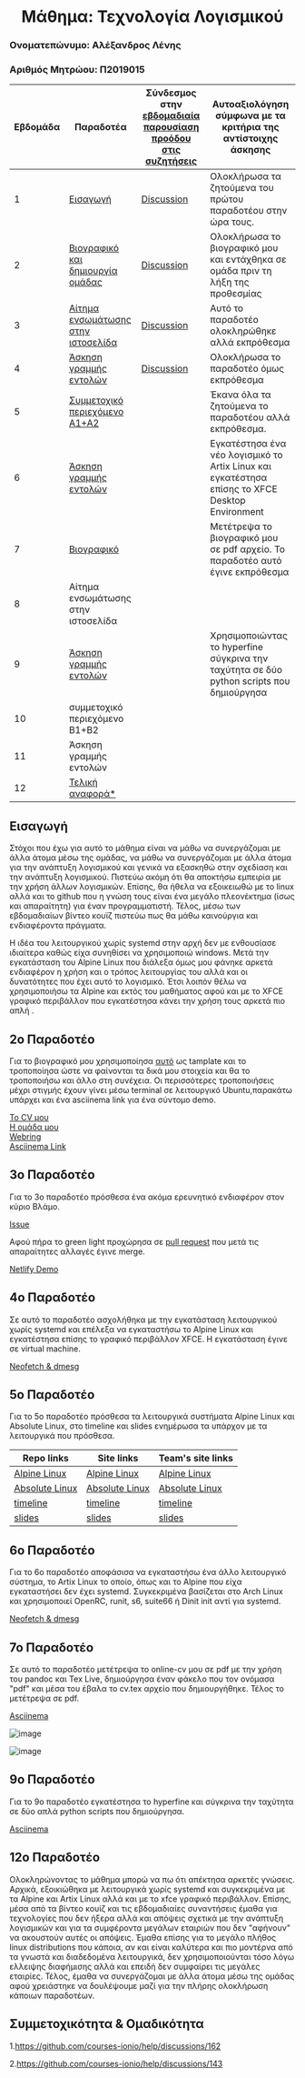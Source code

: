 <h1 align="center">Μάθημα: Τεχνολογία Λογισμικού</h1>

<h3>Ονοματεπώνυμο: Αλέξανδρος Λένης</h3>
<h3>Αριθμός Μητρώου: Π2019015</h3>



| Εβδομάδα | Παραδοτέα | Σύνδεσμος στην [εβδομαδιαία παρουσίαση προόδου στις συζητήσεις](https://github.com/courses-ionio/help/discussions/categories/show-and-tell) | Αυτοαξιολόγηση σύμφωνα με τα κριτήρια της αντίστοιχης άσκησης |
| --- | --- | --- | --- |
| 1 | [Εισαγωγή](#εισαγωγή)|[Discussion](https://github.com/courses-ionio/help/discussions/60) | Ολοκλήρωσα τα ζητούμενα του πρώτου παραδοτέου στην ώρα τους.
| 2 | [Bιογραφικό και δημιουργία ομάδας](#2ο-παραδοτέο)|[Discussion](https://github.com/courses-ionio/help/discussions/193) | Ολοκλήρωσα το βιογραφικό μου και εντάχθηκα σε ομάδα πριν τη λήξη της προθεσμίας
| 3 | [Αίτημα ενσωμάτωσης στην ιστοσελίδα](#3ο-παραδοτέο)|[Discussion](https://github.com/courses-ionio/help/discussions/471) |  Αυτό το παραδοτέο ολοκληρώθηκε αλλά εκπρόθεσμα
| 4 | [Άσκηση γραμμής εντολών](#4ο-παραδοτέο) |[Discussion](https://github.com/courses-ionio/help/discussions/483) | Ολοκλήρωσα το παραδοτέο όμως εκπρόθεσμα |
| 5 | [Συμμετοχικό περιεχόμενο A1+A2](#5ο-παραδοτέο) | | Έκανα όλα τα ζητούμενα το παραδοτέου αλλά εκπρόθεσμα.
| 6 | [Άσκηση γραμμής εντολών](#6ο-παραδοτέο) | | Εγκατέστησα ένα νέο λογισμικό το Artix Linux και εγκατέστησα επίσης το XFCE Desktop Environment
| 7 | [Bιογραφικό](#7ο-παραδοτέο) | | Μετέτρεψα το βιογραφικό μου σε pdf αρχείο. Το παραδοτέο αυτό έγινε εκπρόθεσμα
| 8 | Αίτημα ενσωμάτωσης στην ιστοσελίδα | | | 
| 9 | [Άσκηση γραμμής εντολών](#9ο-παραδοτέο) | | Χρησιμοποιώντας το hyperfine σύγκρινα την ταχύτητα σε δύο python scripts που δημιούργησα
| 10 | συμμετοχικό περιεχόμενο B1+B2 | | |
| 11 | Άσκηση γραμμής εντολών | | |
| 12 | [Τελική αναφορά*](12ο-παραδοτέο) | |



## Εισαγωγή

Στόχοι που έχω για αυτό το μάθημα είναι να μάθω να συνεργάζομαι με άλλα άτομα μέσω της ομάδας, να μάθω να συνεργάζομαι με άλλα άτομα για την ανάπτυξη λογισμικού και γενικά να εξασκηθώ στην σχεδίαση και την ανάπτυξη λογισμικού. Πιστεύω ακόμη ότι θα αποκτήσω εμπειρία με την χρήση  άλλων λογισμικών.
Επίσης, θα ήθελα να εξοικειωθώ με το linux αλλά και το github που η γνώση τους είναι ένα μεγάλο πλεονέκτημα (ίσως και απαραίτητη) για έναν προγραμματιστή. Τέλος, μέσω των εβδομαδιαίων βίντεο κουϊζ πιστεύω πως θα μάθω καινούργια και ενδιαφέροντα πράγματα.

Η ιδέα του λειτουργικού χωρίς systemd στην αρχή δεν με ενθουσίασε ιδιαίτερα καθώς είχα συνηθίσει να χρησιμοποιώ windows. Μετά την εγκατάσταση του Alpine Linux που διάλεξα όμως μου φάνηκε αρκετά ενδιαφέρον η χρήση και ο τρόπος λειτουργίας του αλλά και οι δυνατότητες που έχει αυτό το λογισμικό. Έτσι λοιπόν θέλω να χρησιμοποιήσω τα Alpine και εκτός του μαθήματος αφού και με το XFCE γραφικό περιβάλλον που εγκατέστησα κάνει την χρήση τους αρκετά πιο απλή .


## 2ο Παραδοτέο

Για το βιογραφικό μου χρησιμοποίησα [αυτό](https://github.com/sharu725/online-cv) ως tamplate και το τροποποίησα ώστε να φαίνονται τα δικά μου στοιχεία και θα το τροποποιήσω και άλλο στη συνέχεια. Οι περισσότερες τροποποιήσεις μέχρι στιγμής έχουν γίνει μέσω terminal σε λειτουργικό Ubuntu,παρακάτω υπάρχει και ένα asciinema link για ένα σύντομο demo.

[Το CV μου](https://alexl14.github.io/online-cv/)<br/>[Η ομάδα μου](https://github.com/ionioi)<br/>[Webring](https://ionioi.netlify.app/)<br/>[Asciinema Link](https://asciinema.org/a/471799)

## 3ο Παραδοτέο

Για το 3ο παραδοτέο πρόσθεσα ένα ακόμα ερευνητικό ενδιαφέρον στον κύριο Βλάμο.

[Issue](https://github.com/ioniodi/sitegr/issues/345)

Αφού πήρα το green light προχώρησα σε [pull request](https://github.com/ioniodi/all_collections/pull/47) που μετά τις απαραίτητες αλλαγές έγινε merge.

[Netlify Demo](https://heuristic-tereshkova-ead94e.netlify.app//people/vlamos/)

## 4ο Παραδοτέο

Σε αυτό το παραδοτέο ασχολήθηκα με την εγκατάσταση λειτουργικού χωρίς systemd και επέλεξα να εγκαταστήσω το Alpine Linux και εγκατέστησα επίσης το γραφικό περιβάλλον XFCE. Η εγκατάσταση έγινε σε virtual machine.

[Neofetch & dmesg](https://asciinema.org/a/481112)


## 5ο Παραδοτέο

Για το 5ο παραδοτέο πρόσθεσα τα λειτουργικά συστήματα Alpine Linux και Absolute Linux, στο timeline και slides ενημέρωσα τα υπάρχον με τα λειτουργικά που πρόσθεσα.

|Repo links | Site links | Team's site links |
| --- | --- | --- | 
|[Alpine Linux](https://github.com/alexl14/_gallery/blob/master/alpine-linux.md)|[Alpine Linux](https://genuine-rugelach-10086a.netlify.app/gallery/alpine-linux/)|[Alpine Linux](https://ionioi-site.netlify.app/gallery/alpine-linux/)|
|[Absolute Linux](https://github.com/alexl14/_gallery/blob/master/absolute-linux.md)|[Absolute Linux](https://genuine-rugelach-10086a.netlify.app/gallery/absolute-linux/)|[Absolute Linux](https://ionioi-site.netlify.app/gallery/absolute-linux/)
|[timeline](https://github.com/alexl14/site/blob/2019015/_timeline/os-apps.md)|[timeline](https://genuine-rugelach-10086a.netlify.app/timeline/os-apps/)|[timeline](https://ionioi-site.netlify.app/timeline/os-apps/)|
|[slides](https://github.com/alexl14/site/blob/2019015/_slides/os.md)|[slides](https://genuine-rugelach-10086a.netlify.app/slides/os/)|[slides](https://ionioi-site.netlify.app/slides/os/)


## 6ο Παραδοτέο

Για το 6ο παραδοτέο αποφάσισα να εγκαταστήσω ένα άλλο λειτουργικό σύστημα, το Artix Linux το οποίο, όπως και το Alpine που είχα εγκαταστήσει δεν έχει systemd. Συγκεκριμένα βασίζεται στο Arch Linux και χρησιμοποιεί OpenRC, runit, s6, suite66 ή Dinit init αντί για systemd. 

[Neofetch & dmesg](https://asciinema.org/a/495537)

## 7ο Παραδοτέο 

Σε αυτό το παραδοτέο μετέτρεψα το online-cv μου σε pdf με την χρήση του pandoc και Tex Live, δημιούργησα έναν φάκελο που τον ονόμασα "pdf" και μέσα του έβαλα το cv.tex αρχείο που δημιουργήθηκε. Τέλος το μετέτρεψα σε pdf.

[Asciinema](https://asciinema.org/a/495570)


![image](https://user-images.githubusercontent.com/63353149/169158264-787c3aba-16be-4299-8db6-328f975fcd51.png)

![image](https://user-images.githubusercontent.com/63353149/169158369-630f468b-e5b3-41fa-8e8a-62276e7273b2.png)


## 9ο Παραδοτέο

Για το 9ο παραδοτέο εγκατέστησα το hyperfine και σύγκρινα την ταχύτητα σε δύο απλά python scripts που δημιούργησα.

[Asciinema](https://asciinema.org/a/495579)

## 12ο Παραδοτέο

Ολοκληρώνοντας το μάθημα μπορώ να πω ότι απέκτησα αρκετές γνώσεις. Αρχικά, εξοικιώθηκα με λειτουργικά χωρίς systemd και συγκεκριμένα με τα Alpine και Artix Linux αλλά και με το xfce γραφικό περιβάλλον. Επίσης, μέσα από τα βίντεο κουίζ και τις εβδομαδιαίες συναντήσεις έμαθα για τεχνολογίες που δεν ήξερα αλλά και απόψεις σχετικά με την ανάπτυξη λογισμικών και για τα συμφέροντα μεγάλων εταιριών που δεν "αφήνουν" να ακουστούν αυτές οι απόψεις. Έμαθα επίσης για το μεγάλο πλήθος linux distributions που κάποια, αν και είναι καλύτερα και πιο μοντέρνα από τα γνωστά και διαδεδομένα λειτουργικά, δεν χρησιμοποιούνται τόσο λόγω ελλειψης διαφήμισης αλλά και επειδή δεν συμφαίρει τις μεγάλες εταιρίες. Τέλος, έμαθα να συνεργάζομαι με άλλα άτομα μέσω της ομάδας αφού χρειάστηκε να δουλέψουμε μαζί για την πλήρης ολοκλήρωση κάποιων παραδοτέων.


## Συμμετοχικότητα & Ομαδικότητα

1.https://github.com/courses-ionio/help/discussions/162

2.https://github.com/courses-ionio/help/discussions/143
